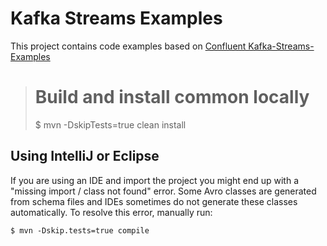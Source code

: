 # Kafka Streams Examples

This project contains code examples based on [Confluent Kafka-Streams-Examples](https://github.com/confluentinc/kafka-streams-examples)
> # Build and install common locally
> $ mvn -DskipTests=true clean install

## Using IntelliJ or Eclipse

If you are using an IDE and import the project you might end up with a "missing import / class not found" error.
Some Avro classes are generated from schema files and IDEs sometimes do not generate these classes automatically.
To resolve this error, manually run:

```shell
$ mvn -Dskip.tests=true compile
```
